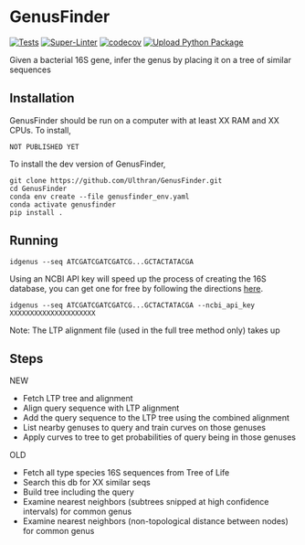 # GenusFinder

<!-- Badges start -->
[![Tests](https://github.com/Ulthran/GenusFinder/actions/workflows/tests.yml/badge.svg)](https://github.com/Ulthran/GenusFinder/actions/workflows/tests.yml)
[![Super-Linter](https://github.com/Ulthran/GenusFinder/actions/workflows/linter.yml/badge.svg)](https://github.com/Ulthran/GenusFinder/actions/workflows/linter.yml)
[![codecov](https://codecov.io/gh/Ulthran/GenusFinder/branch/main/graph/badge.svg?token=LYBCXLGV6N)](https://codecov.io/gh/Ulthran/GenusFinder)
[![Upload Python Package](https://github.com/Ulthran/GenusFinder/actions/workflows/python-publish.yml/badge.svg)](https://github.com/Ulthran/GenusFinder/actions/workflows/python-publish.yml)
<!-- Badges end -->

Given a bacterial 16S gene, infer the genus by placing it on a tree of similar sequences

## Installation

GenusFinder should be run on a computer with at least XX RAM and XX CPUs. To install,

```
NOT PUBLISHED YET
```

To install the dev version of GenusFinder,

```
git clone https://github.com/Ulthran/GenusFinder.git
cd GenusFinder
conda env create --file genusfinder_env.yaml
conda activate genusfinder
pip install .
```

## Running

```
idgenus --seq ATCGATCGATCGATCG...GCTACTATACGA
```

Using an NCBI API key will speed up the process of creating the 16S database, you can get one for free by following the directions [here](https://ncbiinsights.ncbi.nlm.nih.gov/2017/11/02/new-api-keys-for-the-e-utilities/).

```
idgenus --seq ATCGATCGATCGATCG...GCTACTATACGA --ncbi_api_key XXXXXXXXXXXXXXXXXXXXX
```

Note: The LTP alignment file (used in the full tree method only) takes up 

## Steps

NEW

 - Fetch LTP tree and alignment
 - Align query sequence with LTP alignment
 - Add the query sequence to the LTP tree using the combined alignment
 - List nearby genuses to query and train curves on those genuses
 - Apply curves to tree to get probabilities of query being in those genuses

OLD

 - Fetch all type species 16S sequences from Tree of Life
 - Search this db for XX similar seqs
 - Build tree including the query
 - Examine nearest neighbors (subtrees snipped at high confidence intervals) for common genus
 - Examine nearest neighbors (non-topological distance between nodes) for common genus

